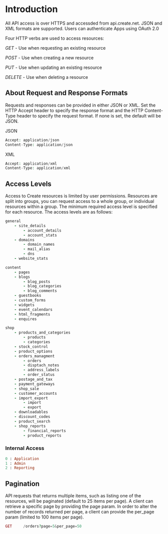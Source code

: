 # Introduction

All API access is over HTTPS and accessded from api.create.net. JSON and XML formats are supported. Users can authenticate Apps using OAuth 2.0

Four HTTP verbs are used to access resources:

*GET* - Use when requesting an existing resource

*POST* - Use when creating a new resource

*PUT* - Use when updating an existing resource

*DELETE* - Use when deleting a resource

## About Request and Response Formats

Requests and responses can be provided in either JSON or XML. Set the HTTP Accept header to specify the response format and the HTTP Content-Type header to specify the request format. If none is set, the default will be JSON.

JSON 

```php
Accept: application/json
Content-Type: application/json
```

XML

```php
Accept: application/xml
Content-Type: application/xml
```

## Access Levels

Access to Create resources is limited by user permissions. Resources are split into groups, you can request access to a whole group, or individual resources within a group. The minimum required access level is specified for each resource. The access levels are as follows:

```ruby
general
	- site_details
		- account_details
		- account_stats
	- domains
		- domain_names
		- mail_alias
		- dns
	- website_stats

content
	- pages
	- blogs
		- blog_posts
		- blog_categories
		- blog_comments
	- guestbooks
	- custom_forms
	- widgets
	- event_calendars
	- html_fragments
	- enquires

shop
	- products_and_categories
		- products
		- categories
	- stock_control
	- product_options
	- orders_managment
		- orders
		- disptach_notes 
		- address_labels
		- order_status
	- postage_and_tax
	- payment_gateways
	- shop_sale
	- customer_accounts
	- import_export
		- import
		- export
	- downloadables
	- discount_codes
	- product_search
	- shop_reports
		- financial_reports
		- product_reports
```

### Internal Access

```ruby
0 : Application
1 : Admin
2 : Reporting
```


## Pagination

API requests that returns multiple items, such as listing one of the resources, will be paginated (default to 25 items per page). A client can retrieve a specific page by providing the page param. In order to alter the number of records returned per page, a client can provide the per_page param (limited to 100 items per page).

```php
GET		/orders?page=5&per_page=50
```